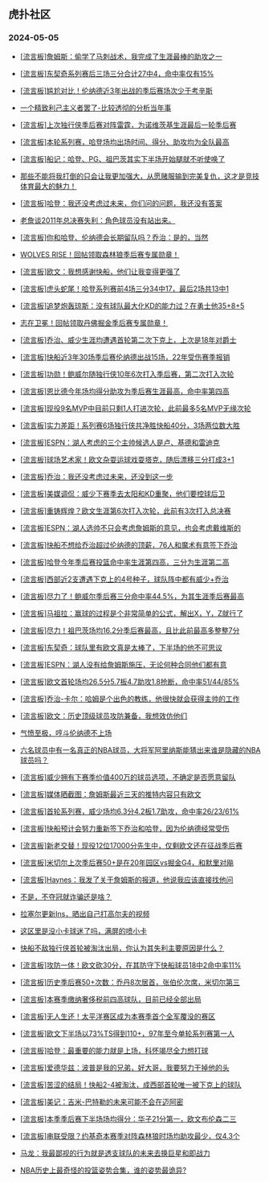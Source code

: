 ## 虎扑社区 
### 2024-05-05

+ [[流言板]詹姆斯：偷学了马刺战术，我完成了生涯最棒的助攻之一](https://bbs.hupu.com/626160304.html)

+ [[流言板]东契奇系列赛后三场三分合计27中4，命中率仅有15%](https://bbs.hupu.com/626161280.html)

+ [[流言板]尴尬对比！伦纳德近3年出战的季后赛场次少于考辛斯](https://bbs.hupu.com/626157681.html)

+ [一个精致利己主义者罢了-比较透彻的分析当年事](https://bbs.hupu.com/626157803.html)

+ [[流言板]上次独行侠季后赛对阵雷霆，为诺维茨基生涯最后一轮季后赛](https://bbs.hupu.com/626160872.html)

+ [[流言板]本轮系列赛，哈登场均出场时间、得分、助攻均为全队最高](https://bbs.hupu.com/626157459.html)

+ [[流言板]船记：哈登、PG、祖巴茨其实下半场开始腿就不听使唤了](https://bbs.hupu.com/626157591.html)

+ [那些不能将我打倒的只会让我更加强大，从愿赌服输到完美复仇，这才是竞技体育最大的魅力！](https://bbs.hupu.com/626158058.html)

+ [[流言板]哈登：我还没考虑过未来，你们问的问题，我还没有答案](https://bbs.hupu.com/626156754.html)

+ [老詹谈2011年总决赛失利：角色球员没有站出来。](https://bbs.hupu.com/626156542.html)

+ [[流言板]你和哈登、伦纳德会长期留队吗？乔治：是的，当然](https://bbs.hupu.com/626156699.html)

+ [WOLVES RISE！回帖领取森林狼季后赛专属勋章！](https://bbs.hupu.com/626159022.html)

+ [[流言板]欧文：我想感谢快船，他们让我变得更强了](https://bbs.hupu.com/626157198.html)

+ [[流言板]虎头蛇尾！哈登系列赛前4场三分34中17，最后2场共13中1](https://bbs.hupu.com/626158900.html)

+ [[流言板]追梦炮轰琼斯：没有球队最大化KD的能力过？在勇士他35+8+5](https://bbs.hupu.com/626155708.html)

+ [志在卫冕！回帖领取丹佛掘金季后赛专属勋章！](https://bbs.hupu.com/626159238.html)

+ [[流言板]乔治、威少生涯均遭遇首轮第二次下克上，上次是18年对爵士](https://bbs.hupu.com/626160602.html)

+ [[流言板]快船近3年30场季后赛伦纳德出战15场，22年受伤赛季报销](https://bbs.hupu.com/626157104.html)

+ [[流言板]功勋！鲍威尔随独行侠10年6次打入季后赛，第二次打入次轮](https://bbs.hupu.com/626158776.html)

+ [[流言板]恩比德今年场均得分助攻为季后赛生涯最高，命中率第四高](https://bbs.hupu.com/626160298.html)

+ [[流言板]现役9名MVP中目前只剩1人打进次轮，此前最多5名MVP无缘次轮](https://bbs.hupu.com/626157711.html)

+ [[流言板]实力差距！系列赛6场独行侠共净胜快船40分，3场两位数大胜](https://bbs.hupu.com/626163298.html)

+ [[流言板]ESPN：湖人考虑的三个主帅候选人是卢、基德和雷迪克](https://bbs.hupu.com/626154698.html)

+ [[流言板]球场艺术家！欧文杂耍运球戏耍塔克，随后漂移三分打成3+1](https://bbs.hupu.com/626149629.html)

+ [[流言板]乔治：我还没考虑过未来，还没到这一步](https://bbs.hupu.com/626156724.html)

+ [[流言板]美媒调侃：威少下赛季去太阳和KD重聚，他们要控球后卫](https://bbs.hupu.com/626154909.html)

+ [[流言板]重铸辉煌？欧文生涯第6次打入次轮，此前有3次打入总决赛](https://bbs.hupu.com/626161358.html)

+ [[流言板]ESPN：湖人选帅不只会考虑詹姆斯的意见，也会考虑戴维斯的](https://bbs.hupu.com/626154952.html)

+ [[流言板]快船不想给乔治超过伦纳德的顶薪，76人和魔术有意签下乔治](https://bbs.hupu.com/626154438.html)

+ [[流言板]哈登今年季后赛投篮命中率生涯第四高，三分为生涯第二高](https://bbs.hupu.com/626158630.html)

+ [[流言板]西部近2支遭遇下克上的4号种子，球队阵中都有威少+乔治](https://bbs.hupu.com/626154932.html)

+ [[流言板]尽力了！鲍威尔季后赛三分命中率44.5%，为其生涯季后赛最高](https://bbs.hupu.com/626157923.html)

+ [[流言板]马祖拉：赢球的过程是个非常简单的公式，解出X，Y，Z就行了](https://bbs.hupu.com/626159587.html)

+ [[流言板]尽力！祖巴茨场均16.2分季后赛最高，且比此前最高多整整7分](https://bbs.hupu.com/626158529.html)

+ [[流言板]东契奇：球队里有欧文真是太棒了，下半场的他不可思议](https://bbs.hupu.com/626157260.html)

+ [[流言板]ESPN：湖人没有给詹姆斯施压，无论何种合同他们都有意](https://bbs.hupu.com/626155222.html)

+ [[流言板]欧文首轮场均26.5分5.7板4.7助攻1.8抢断，命中率51/44/85%](https://bbs.hupu.com/626154330.html)

+ [[流言板]乔治-卡尔：哈姆是个出色的教练，他很快就会获得主帅的工作](https://bbs.hupu.com/626157342.html)

+ [[流言板]欧文：历史顶级球员攻防兼备，我想效仿他们](https://bbs.hupu.com/626156943.html)

+ [气愤至极，哼斗伦纳德不上场](https://bbs.hupu.com/626160770.html)

+ [六名球员中有一名真正的NBA球员，大将军阿里纳斯能猜出来谁是隐藏的NBA球员吗？](https://bbs.hupu.com/626157807.html)

+ [[流言板]威少拥有下赛季价值400万的球员选项，不确定是否愿意留队](https://bbs.hupu.com/626153875.html)

+ [[流言板]媒体晒截图：詹姆斯最近三天的推特内容只有欧文](https://bbs.hupu.com/626150173.html)

+ [[流言板]首轮系列赛，威少场均6.3分4.2板1.7助攻，命中率26/23/61%](https://bbs.hupu.com/626154385.html)

+ [[流言板]快船预计会努力重新签下乔治和哈登，因为伦纳德经常受伤](https://bbs.hupu.com/626153549.html)

+ [[流言板]新老交替！现役12位17000分先生中，仅剩欧文还在征战季后赛](https://bbs.hupu.com/626153520.html)

+ [[流言板]米切尔上次季后赛50+是在20年园区vs掘金G4，和默里对飚](https://bbs.hupu.com/626158505.html)

+ [[流言板]Haynes：我发了关于詹姆斯的报道，他说我应该直接找他问](https://bbs.hupu.com/626156844.html)

+ [不是，不夺冠就诈骗还是啥？](https://bbs.hupu.com/626162202.html)

+ [拉塞尔更新Ins，晒出自己打高尔夫的视频](https://bbs.hupu.com/626157364.html)

+ [这区里是没小卡球迷了吗，满屏的喷小卡](https://bbs.hupu.com/626161491.html)

+ [快船不敌独行侠首轮被淘汰出局，你认为其失利主要原因是什么？](https://bbs.hupu.com/626152704.html)

+ [[流言板]攻防一体！欧文砍30分，在其防守下快船球员18中2命中率11%](https://bbs.hupu.com/626153316.html)

+ [[流言板]历史季后赛50+次数：乔丹8次居首，张伯伦次席，米切尔第三](https://bbs.hupu.com/626158042.html)

+ [[流言板]本赛季缴纳奢侈税前四高球队，目前已经全部出局](https://bbs.hupu.com/626153184.html)

+ [[流言板]无人生还！太平洋赛区成为本赛季首个全军覆没的赛区](https://bbs.hupu.com/626153113.html)

+ [[流言板]欧文下半场以73%TS得到110+，97年至今单轮系列赛第一人](https://bbs.hupu.com/626153116.html)

+ [[流言板]哈登：最重要的能力就是上场，科怀竭尽全力想打球](https://bbs.hupu.com/626152892.html)

+ [[流言板]爱德华兹：波普是我的兄弟，好大哥，我要努力干掉他的头](https://bbs.hupu.com/626153198.html)

+ [[流言板]苦涩的结局！快船2-4被淘汰，成西部首轮唯一被下克上的球队](https://bbs.hupu.com/626150600.html)

+ [[流言板]美记：吉米-巴特勒的未来可能不会在迈阿密](https://bbs.hupu.com/626163768.html)

+ [[流言板]本季季后赛下半场场均得分：华子21分第一，欧文布伦森二三](https://bbs.hupu.com/626163649.html)

+ [[流言板]串联受限？约基奇本赛季对阵森林狼时场均助攻最少，仅4.3个](https://bbs.hupu.com/626163861.html)

+ [马龙：我最鄙视的行为就是透支球队的未来去换巨星和即战力](https://bbs.hupu.com/626158857.html)

+ [NBA历史上最奇怪的投篮姿势合集，谁的姿势最诡异?](https://bbs.hupu.com/626156416.html)

